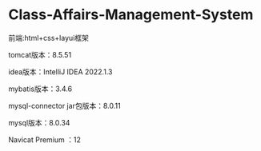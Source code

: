 # Class-Affairs-Management-System
前端:html+css+layui框架

tomcat版本：8.5.51

idea版本：IntelliJ IDEA 2022.1.3

mybatis版本：3.4.6

mysql-connector jar包版本：8.0.11

mysql版本：8.0.34

Navicat Premium ：12
